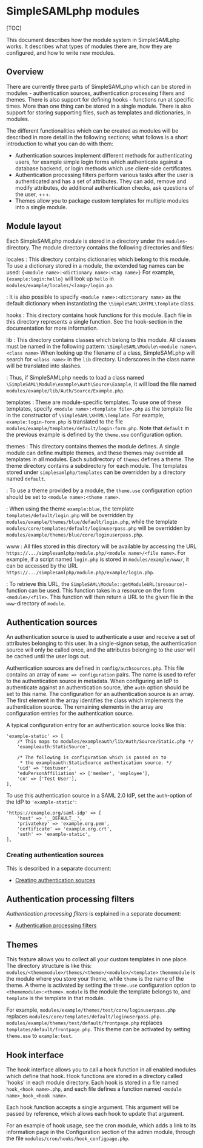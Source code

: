 # SimpleSAMLphp modules

<!-- 
	This file is written in Markdown syntax. 
	For more information about how to use the Markdown syntax, read here:
	http://daringfireball.net/projects/markdown/syntax
-->

[TOC]

This document describes how the module system in SimpleSAMLphp
works. It describes what types of modules there are, how they are
configured, and how to write new modules.

## Overview

There are currently three parts of SimpleSAMLphp which can be stored in
modules - authentication sources, authentication processing filters and
themes. There is also support for defining hooks - functions run at
specific times. More than one thing can be stored in a single module.
There is also support for storing supporting files, such as templates
and dictionaries, in modules.

The different functionalities which can be created as modules will be
described in more detail in the following sections; what follows is a
short introduction to what you can do with them:

- Authentication sources implement different methods for
  authenticating users, for example simple login forms which
  authenticate against a database backend, or login methods which use
  client-side certificates.
- Authentication processing filters perform various tasks after the
  user is authenticated and has a set of attributes. They can add,
  remove and modify attributes, do additional authentication checks,
  ask questions of the user, +++.
- Themes allow you to package custom templates for multiple modules
  into a single module.

## Module layout

Each SimpleSAMLphp module is stored in a directory under the
`modules`-directory. The module directory contains the following
directories and files:

locales
:   This directory contains dictionaries which belong to this
    module. To use a dictionary stored in a module, the extended tag
    names can be used:
    `{<module name>:<dictionary name>:<tag name>}` For
    example, `{example:login:hello}` will look up `hello` in
    `modules/example/locales/<lang>/login.po`.

:   It is also possible to specify
    `<module name>:<dictionary name>` as the default
    dictionary when instantiating the `\SimpleSAML\XHTML\Template`
    class.

hooks
:   This directory contains hook functions for this module. Each
    file in this directory represents a single function. See the
    hook-section in the documentation for more information.

lib
:   This directory contains classes which belong to this module.
    All classes must be named in the following pattern:
    `\SimpleSAML\Module\<module name>\<class name>` When looking up the filename of
    a class, SimpleSAMLphp will search for `<class name>` in the `lib`
    directory. Underscores in the class name will be translated into
    slashes.

:   Thus, if SimpleSAMLphp needs to load a class named
    `\SimpleSAML\Module\example\Auth\Source\Example`, it will load the file named
    `modules/example/lib/Auth/Source/Example.php`.

templates
:   These are module-specific templates. To use one of these
    templates, specify `<module name>:<template file>.php`
    as the template file in the constructor of
    `\SimpleSAML\XHTML\Template`. For example, `example:login-form.php`
    is translated to the file
    `modules/example/templates/default/login-form.php`. Note that
    `default` in the previous example is defined by the `theme.use`
    configuration option.

themes
:   This directory contains themes the module defines. A single
    module can define multiple themes, and these themes may override
    all templates in all modules. Each subdirectory of `themes` defines
    a theme. The theme directory contains a subdirectory for each
    module. The templates stored under `simplesamlphp/templates` can be
    overridden by a directory named `default`.

:   To use a theme provided by a module, the `theme.use`
    configuration option should be set to
    `<module name>:<theme name>`.

:   When using the theme `example:blue`, the template
    `templates/default/login.php` will be overridden by
    `modules/example/themes/blue/default/login.php`, while the template
    `modules/core/templates/default/loginuserpass.php` will be
    overridden by
    `modules/example/themes/blue/core/loginuserpass.php`.

www
:   All files stored in this directory will be available by
    accessing the URL
    `https://.../simplesamlphp/module.php/<module name>/<file name>`.
    For example, if a script named `login.php` is stored in
    `modules/example/www/`, it can be accessed by the URL
    `https://.../simplesamlphp/module.php/example/login.php`.

:   To retrieve this URL, the
    `SimpleSAML\Module::getModuleURL($resource)`-function can be used.
    This function takes in a resource on the form `<module>/<file>`.
    This function will then return a URL to the given file in the
    `www`-directory of `module`.

## Authentication sources

An authentication source is used to authenticate a user and receive a
set of attributes belonging to this user. In a single-signon setup, the
authentication source will only be called once, and the attributes
belonging to the user will be cached until the user logs out.

Authentication sources are defined in `config/authsources.php`. This
file contains an array of `name => configuration` pairs. The name is
used to refer to the authentication source in metadata. When
configuring an IdP to authenticate against an authentication source,
\the `auth` option should be set to this name. The configuration for an
authentication source is an array. The first element in the array
identifies the class which implements the authentication source. The
remaining elements in the array are configuration entries for the
authentication source.

A typical configuration entry for an authentication source looks like
this:

    'example-static' => [
        /* This maps to modules/exampleauth/lib/Auth/Source/Static.php */
        'exampleauth:StaticSource',
    
        /* The following is configuration which is passed on to
         * the exampleauth:StaticSource authentication source. */
        'uid' => 'testuser',
        'eduPersonAffiliation' => ['member', 'employee'],
        'cn' => ['Test User'],
    ],

To use this authentication source in a SAML 2.0 IdP, set the
`auth`-option of the IdP to `'example-static'`:

    'https://example.org/saml-idp' => [
        'host' => '__DEFAULT__',
        'privatekey' => 'example.org.pem',
        'certificate' => 'example.org.crt',
        'auth' => 'example-static',
    ],

### Creating authentication sources

This is described in a separate document:

- [Creating authentication sources](simplesamlphp-authsource)

## Authentication processing filters

*Authentication processing filters* is explained in a separate document:

- [Authentication processing filters](simplesamlphp-authproc)

## Themes

This feature allows you to collect all your custom templates in one
place. The directory structure is like this:
`modules/<thememodule>/themes/<theme>/<module>/<template>`
`thememodule` is the module where you store your theme, while `theme`
is the name of the theme. A theme is activated by setting the
`theme.use` configuration option to `<thememodule>:<theme>`. `module`
is the module the template belongs to, and `template` is the template
in that module.

For example, `modules/example/themes/test/core/loginuserpass.php`
replaces `modules/core/templates/default/loginuserpass.php`.
`modules/example/themes/test/default/frontpage.php` replaces
`templates/default/frontpage.php`. This theme can be activated by
setting `theme.use` to `example:test`.

## Hook interface

The hook interface allows you to call a hook function in all enabled
modules which define that hook. Hook functions are stored in a
directory called 'hooks' in each module directory. Each hook is
stored in a file named `hook_<hook name>.php`, and each file defines a
function named `<module name>_hook_<hook name>`.

Each hook function accepts a single argument. This argument will be
passed by reference, which allows each hook to update that argument.

For an example of hook usage, see the cron module, which adds a link
to its information page in the Configuration section of the admin
module, through the file `modules/cron/hooks/hook_configpage.php`.
